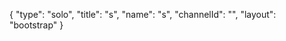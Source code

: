 {
    "type": "solo",
    "title": "s",
    "name": "s",
    "channelId": "",
    "layout": "bootstrap"
}